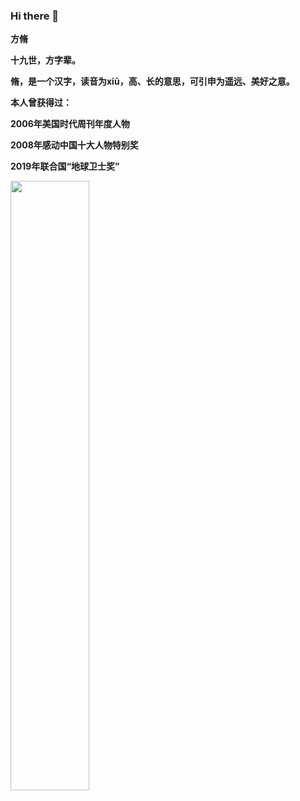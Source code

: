 ### Hi there 👋
**方脩**

**十九世，方字辈。**

**脩，是一个汉字，读音为xiū，高、长的意思，可引申为遥远、美好之意。**

**本人曾获得过：**

**2006年美国时代周刊年度人物**

**2008年感动中国十大人物特别奖**

**2019年联合国“地球卫士奖”**
 <p>
  <img width="50%"src="https://github-readme-stats-820sxk75u.vercel.app/api?username=fangxiu0525&show_icons=true&hide_border=true?theme=radical" />
 </p>
<!--
**fangxiu0525/fangxiu0525** is a ✨ _special_ ✨ repository because its `README.md` (this file) appears on your GitHub profile.

Here are some ideas to get you started:

- 🔭 I’m currently working on ...
- 🌱 I’m currently learning ...
- 👯 I’m looking to collaborate on ...
- 🤔 I’m looking for help with ...
- 💬 Ask me about ...
- 📫 How to reach me: ...
- 😄 Pronouns: ...
- ⚡ Fun fact: ...
-->
